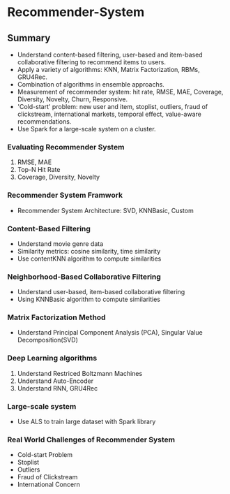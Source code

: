 # Recommender-System

## Summary
- Understand content-based filtering, user-based and item-based collaborative filtering to recommend items to users.
- Apply a variety of algorithms: KNN, Matrix Factorization, RBMs, GRU4Rec.
- Combination of algorithms in ensemble approachs.
- Measurement of recommender system: hit rate, RMSE, MAE, Coverage, Diversity, Novelty, Churn, Responsive.
- 'Cold-start' problem: new user and item, stoplist, outliers, fraud of clickstream, international markets, temporal effect, value-aware recommendations.
- Use Spark for a large-scale system on a cluster.

### Evaluating Recommender System
1. RMSE, MAE
2. Top-N Hit Rate
3. Coverage, Diversity, Novelty

### Recommender System Framwork
- Recommender System Architecture: SVD, KNNBasic, Custom

### Content-Based Filtering
- Understand movie genre data
- Similarity metrics: cosine similarity, time similarity
- Use contentKNN algorithm to compute similarities

### Neighborhood-Based Collaborative Filtering
- Understand user-based, item-based collaborative filtering
- Using KNNBasic algorithm to compute similarities

### Matrix Factorization Method
- Understand Principal Component Analysis (PCA), Singular Value Decomposition(SVD)

### Deep Learning algorithms
1. Understand Restriced Boltzmann Machines
2. Understand Auto-Encoder
3. Understand RNN, GRU4Rec

### Large-scale system
- Use ALS to train large dataset with Spark library

### Real World Challenges of Recommender System
- Cold-start Problem
- Stoplist
- Outliers
- Fraud of Clickstream
- International Concern

